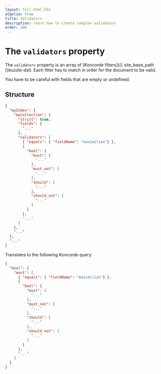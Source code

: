 ```yaml
---
layout: full.html.hbs
algolia: true
title: Validators
description: learn how to create complex validators
order: 200
---
```


# The `validators` property

The `validators` property is an array of [Koncorde filters]({{ site_base_path }}kuzzle-dsl). Each filter has to match in order for the document to be valid.

<aside class="warning">You have to be careful with fields that are empty or undefined.</aside>

## Structure

```json
{
  "myIndex": {
    "myCollection": {
      "strict": true,
      "fields": {
        "..."
      },
      "validators": [
        { "equals": { "fieldName": "maximilian"} },
        {
          "bool": {
            "must": [
              "..."
            ],
            "must_not": [
              "..."
            ],
            "should": [
              "..."
            ],
            "should_not": [
              "..."
            ]
          }
        },
        "..."
      ]
    },
    "..."
  },
  "..."
}
```

Translates to the following Koncorde query:

```json
{
  "bool": {
    "must": [
      { "equals": { "fieldName": "maximilian"} },
      {
        "bool": {
          "must": [
            "..."
          ],
          "must_not": [
            "..."
          ],
          "should": [
            "..."
          ],
          "should_not": [
            "..."
          ]
        }
      },
      "..."
    ]
  }
}
```
